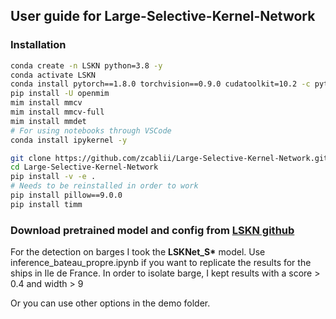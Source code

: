 ﻿## User guide for Large-Selective-Kernel-Network
### Installation
```bash
conda create -n LSKN python=3.8 -y
conda activate LSKN
conda install pytorch==1.8.0 torchvision==0.9.0 cudatoolkit=10.2 -c pytorch -y
pip install -U openmim
mim install mmcv
mim install mmcv-full
mim install mmdet
# For using notebooks through VSCode
conda install ipykernel -y

git clone https://github.com/zcablii/Large-Selective-Kernel-Network.git
cd Large-Selective-Kernel-Network
pip install -v -e .
# Needs to be reinstalled in order to work
pip install pillow==9.0.0
pip install timm
```


### Download pretrained model and config from [LSKN github]
For the detection on barges I took the **LSKNet_S\*** model.
Use inference_bateau_propre.ipynb if you want to replicate the results for the ships in Ile de France.
In order to isolate barge, I kept results with a score > 0.4 and width > 9 

Or you can use other options in the demo folder.

[LSKN github]: https://github.com/zcablii/Large-Selective-Kernel-Network
